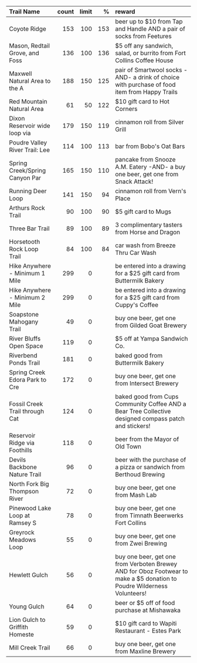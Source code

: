 | Trail Name                     |   count |   limit |   % | reward                                                                                                                  |
|:-------------------------------|--------:|--------:|----:|:------------------------------------------------------------------------------------------------------------------------|
| Coyote Ridge                   |     153 |     100 | 153 | beer up to $10 from Tap and Handle AND a pair of socks from Feetures                                                    |
| Mason, Redtail Grove, and Foss |     136 |     100 | 136 | $5 off any sandwich, salad, or burrito from Fort Collins Coffee House                                                   |
| Maxwell Natural Area to the A  |     188 |     150 | 125 | pair of Smartwool socks -AND- a drink of choice with purchase of food item from Happy Trails                            |
| Red Mountain Natural Area      |      61 |      50 | 122 | $10 gift card to Hot Corners                                                                                            |
| Dixon Reservoir wide loop via  |     179 |     150 | 119 | cinnamon roll from Silver Grill                                                                                         |
| Poudre Valley River Trail: Lee |     114 |     100 | 113 | bar from Bobo's Oat Bars                                                                                                |
| Spring Creek/Spring Canyon Par |     165 |     150 | 110 | pancake from Snooze A.M. Eatery -AND- a buy one beer, get one from Snack Attack!                                        |
| Running Deer Loop              |     141 |     150 |  94 | cinnamon roll from Vern's Place                                                                                         |
| Arthurs Rock Trail             |      90 |     100 |  90 | $5 gift card to Mugs                                                                                                    |
| Three Bar Trail                |      89 |     100 |  89 | 3 complimentary tasters from Horse and Dragon                                                                           |
| Horsetooth Rock Loop Trail     |      84 |     100 |  84 | car wash from Breeze Thru Car Wash                                                                                      |
| Hike Anywhere - Minimum 1 Mile |     299 |       0 |     | be entered into a drawing for a $25 gift card from Buttermilk Bakery                                                    |
| Hike Anywhere - Minimum 2 Mile |     299 |       0 |     | be entered into a drawing for a $25 gift card from Cuppy's Coffee                                                       |
| Soapstone Mahogany Trail       |      49 |       0 |     | buy one beer, get one from Gilded Goat Brewery                                                                          |
| River Bluffs Open Space        |     119 |       0 |     | $5 off at Yampa Sandwich Co.                                                                                            |
| Riverbend Ponds Trail          |     181 |       0 |     | baked good from Buttermilk Bakery                                                                                       |
| Spring Creek Edora Park to Cre |     172 |       0 |     | buy one beer, get one from Intersect Brewery                                                                            |
| Fossil Creek Trail through Cat |     124 |       0 |     | baked good from Cups Community Coffee AND a Bear Tree Collective designed compass patch and stickers!                   |
| Reservoir Ridge via Foothills  |     118 |       0 |     | beer from the Mayor of Old Town                                                                                         |
| Devils Backbone Nature Trail   |      96 |       0 |     | beer with the purchase of a pizza or sandwich from Berthoud Brewing                                                     |
| North Fork Big Thompson River  |      72 |       0 |     | buy one beer, get one from Mash Lab                                                                                     |
| Pinewood Lake Loop at Ramsey S |      78 |       0 |     | buy one beer, get one from Timnath Beerwerks Fort Collins                                                               |
| Greyrock Meadows Loop          |      55 |       0 |     | buy one beer, get one from Zwei Brewing                                                                                 |
| Hewlett Gulch                  |      56 |       0 |     | buy one beer, get one from Verboten Brewey AND for Oboz Footwear to make a $5 donation to Poudre Wilderness Volunteers! |
| Young Gulch                    |      64 |       0 |     | beer or $5 off of food purchase at Mishawaka                                                                            |
| Lion Gulch to Griffith Homeste |      59 |       0 |     | $10 gift card to Wapiti Restaurant - Estes Park                                                                         |
| Mill Creek Trail               |      66 |       0 |     | buy one beer, get one from Maxline Brewery                                                                              |